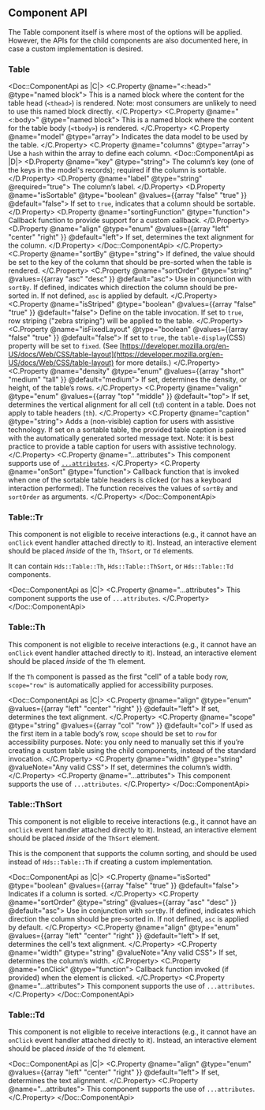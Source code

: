 ## Component API

The Table component itself is where most of the options will be applied. However, the APIs for the child components are also documented here, in case a custom implementation is desired.

### Table

<Doc::ComponentApi as |C|>
  <C.Property @name="<:head>" @type="named block">
    This is a named block where the content for the table head (`<thead>`) is rendered. Note: most consumers are unlikely to need to use this named block directly.
  </C.Property>
  <C.Property @name="<:body>" @type="named block">
    This is a named block where the content for the table body (`<tbody>`) is rendered.
  </C.Property>
  <C.Property @name="model" @type="array">
    Indicates the data model to be used by the table.
  </C.Property>
  <C.Property @name="columns" @type="array">
  Use a `hash` within the array to define each column.
    <Doc::ComponentApi as |D|>
      <D.Property @name="key" @type="string">
      The column’s key (one of the keys in the model's records); required if the column is sortable.
      </D.Property>
      <D.Property @name="label" @type="string" @required="true">
      The column’s label.
      </D.Property>
      <D.Property @name="isSortable" @type="boolean" @values={{array "false" "true" }} @default="false">
      If set to `true`, indicates that a column should be sortable.
      </D.Property>
      <D.Property @name="sortingFunction" @type="function">
      Callback function to provide support for a custom callback.
      </D.Property>
      <D.Property @name="align" @type="enum" @values={{array "left" "center" "right" }} @default="left">
        If set, determines the text alignment for the column.
      </D.Property>
    </Doc::ComponentApi>
  </C.Property>
  <C.Property @name="sortBy" @type="string">
    If defined, the value should be set to the key of the column that should be pre-sorted when the table is rendered.
  </C.Property>
  <C.Property @name="sortOrder" @type="string" @values={{array "asc" "desc" }} @default="asc">
    Use in conjunction with `sortBy`. If defined, indicates which direction the column should be pre-sorted in. If not defined, `asc` is applied by default.
  </C.Property>
  <C.Property @name="isStriped" @type="boolean" @values={{array "false" "true" }} @default="false">
    Define on the table invocation. If set to `true`, row striping ("zebra striping") will be applied to the table.
  </C.Property>
  <C.Property @name="isFixedLayout" @type="boolean" @values={{array "false" "true" }} @default="false">
    If set to `true`, the `table-display`(CSS) property will be set to `fixed`. (See [https://developer.mozilla.org/en-US/docs/Web/CSS/table-layout](https://developer.mozilla.org/en-US/docs/Web/CSS/table-layout) for more details.)
  </C.Property>
  <C.Property @name="density" @type="enum" @values={{array "short" "medium" "tall" }} @default="medium">
    If set, determines the density, or height, of the table’s rows.
  </C.Property>
  <C.Property @name="valign" @type="enum" @values={{array "top" "middle" }} @default="top">
    If set, determines the vertical alignment for all cell (`td`) content in a table. Does not apply to table headers (`th`).
  </C.Property>
  <C.Property @name="caption" @type="string">
    Adds a (non-visible) caption for users with assistive technology. If set on a sortable table, the provided table caption is paired with the automatically generated sorted message text. Note: it is best practice to provide a table caption for users with assistive technology.
  </C.Property>
  <C.Property @name="...attributes">
    This component supports use of [`...attributes`](https://guides.emberjs.com/release/in-depth-topics/patterns-for-components/#toc_attribute-ordering).
  </C.Property>
  <C.Property @name="onSort" @type="function">
    Callback function that is invoked when one of the sortable table headers is clicked (or has a keyboard interaction performed). The function receives the values of `sortBy` and `sortOrder` as arguments.
  </C.Property>
</Doc::ComponentApi>

### Table::Tr

This component is not eligible to receive interactions (e.g., it cannot have an `onClick` event handler attached directly to it). Instead, an interactive element should be placed _inside_ of the `Th`, `ThSort`, or `Td` elements.

It can contain `Hds::Table::Th`, `Hds::Table::ThSort`, or `Hds::Table::Td` components.

<Doc::ComponentApi as |C|>
    <C.Property @name="...attributes">
    This component supports the use of `...attributes`.
  </C.Property>
</Doc::ComponentApi>

### Table::Th

This component is not eligible to receive interactions (e.g., it cannot have an `onClick` event handler attached directly to it). Instead, an interactive element should be placed _inside_ of the `Th` element.

If the `Th` component is passed as the first "cell" of a table body row, `scope="row"` is automatically applied for accessibility purposes.

<Doc::ComponentApi as |C|>
  <C.Property @name="align" @type="enum" @values={{array "left" "center" "right" }} @default="left">
    If set, determines the text alignment.
  </C.Property>
  <C.Property @name="scope" @type="string" @values={{array "col" "row" }} @default="col">
    If used as the first item in a table body’s row, `scope` should be set to `row` for accessibility purposes. Note: you only need to manually set this if you’re creating a custom table using the child components, instead of the standard invocation.
  </C.Property>
  <C.Property @name="width" @type="string" @valueNote="Any valid CSS">
    If set, determines the column’s width.
  </C.Property>
  <C.Property @name="...attributes">
    This component supports the use of `...attributes`.
  </C.Property>
</Doc::ComponentApi>

### Table::ThSort

This component is not eligible to receive interactions (e.g., it cannot have an `onClick` event handler attached directly to it). Instead, an interactive element should be placed _inside_ of the `ThSort` element.

This is the component that supports the column sorting, and should be used instead of `Hds::Table::Th` if creating a custom implementation.

<Doc::ComponentApi as |C|>
  <C.Property @name="isSorted" @type="boolean" @values={{array "false" "true" }} @default="false">
    Indicates if a column is sorted.
  </C.Property>
  <C.Property @name="sortOrder" @type="string" @values={{array "asc" "desc" }} @default="asc">
    Use in conjunction with `sortBy`. If defined, indicates which direction the column should be pre-sorted in. If not defined, `asc` is applied by default.
  </C.Property>
  <C.Property @name="align" @type="enum" @values={{array "left" "center" "right" }} @default="left">
    If set, determines the cell's text alignment.
  </C.Property>
  <C.Property @name="width" @type="string" @valueNote="Any valid CSS">
    If set, determines the column’s width.
  </C.Property>
  <C.Property @name="onClick" @type="function">
    Callback function invoked (if provided) when the element is clicked.
  </C.Property>
  <C.Property @name="...attributes">
    This component supports the use of `...attributes`.
  </C.Property>
</Doc::ComponentApi>

### Table::Td

This component is not eligible to receive interactions (e.g., it cannot have an `onClick` event handler attached directly to it). Instead, an interactive element should be placed _inside_ of the `Td` element.

<Doc::ComponentApi as |C|>
  <C.Property @name="align" @type="enum" @values={{array "left" "center" "right" }} @default="left">
    If set, determines the text alignment.
  </C.Property>
  <C.Property @name="...attributes">
    This component supports the use of `...attributes`.
  </C.Property>
</Doc::ComponentApi>
